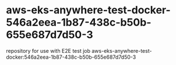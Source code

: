 # aws-eks-anywhere-test-docker-546a2eea-1b87-438c-b50b-655e687d7d50-3
repository for use with E2E test job aws-eks-anywhere-test-docker:546a2eea-1b87-438c-b50b-655e687d7d50-3
